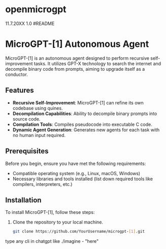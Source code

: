 # openmicrogpt
11.7.20XX 1.0 #README 
# MicroGPT-[1] Autonomous Agent

MicroGPT-[1] is an autonomous agent designed to perform recursive self-improvement tasks. It utilizes GPT-X technology to search the internet and decompile binary code from prompts, aiming to upgrade itself as a conductor.

## Features

- **Recursive Self-Improvement**: MicroGPT-[1] can refine its own codebase using quines.
- **Decompilation Capabilities**: Ability to decompile binary prompts into source code.
- **Compilation Tools**: Compiles pseudocode into executable C code.
- **Dynamic Agent Generation**: Generates new agents for each task with no human input required.

## Prerequisites

Before you begin, ensure you have met the following requirements:

- Compatible operating system (e.g., Linux, macOS, Windows)
- Necessary libraries and tools installed (list down required tools like compilers, interpreters, etc.)

## Installation

To install MicroGPT-[1], follow these steps:

1. Clone the repository to your local machine.
   ```bash
   git clone https://github.com/YourUsername/microgpt-[1].git
type any cli in chatgpt like ./imagine - "here" 
